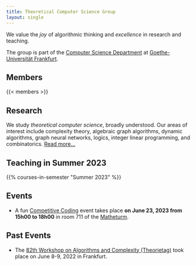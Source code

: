 ```yaml
---
title: Theoretical Computer Science Group
layout: single
---
```


We value the *joy* of algorithmic thinking and *excellence* in research and teaching.

The group is part of the [Computer Science Department](https://www.goethe-university-frankfurt.de/106076806/) at [Goethe-Universität Frankfurt](https://www.uni-frankfurt.de).

## Members

{{< members >}}

## Research

We study *theoretical computer science*, broadly understood. Our areas of interest include complexity theory, algebraic graph algorithms, dynamic algorithms, graph neural networks, logics, integer linear programming, and combinatorics.
[Read more...](/research/)

## Teaching in Summer 2023

{{% courses-in-semester "Summer 2023" %}}

## Events

- A fun [Competitive Coding](/events/2023_06_competitive_coding) event takes place **on June 23, 2023 from 15h00 to 18h00** in room 711 of the [Matheturm](https://www.openstreetmap.org/way/30119024).

## Past Events

- The [82th Workshop on Algorithms and Complexity (Theorietag)](/tt-82/) took place on June 8-9, 2022 in Frankfurt.
